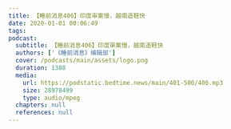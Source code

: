 ```yaml
---
title: 【睡前消息406】印度审案慢，越南造鞋快
date: 2020-01-01 00:06:49
tags:
podcast:
  subtitle: 【睡前消息406】印度审案慢，越南造鞋快
  authors: ['《睡前消息》编辑部']
  cover: /podcasts/main/assets/logo.png
  duration: 1388
  media:
    url: https://podstatic.bedtime.news/main/401-500/406.mp3
    size: 28978499
    type: audio/mpeg
  chapters: null
  references: null
---
```

